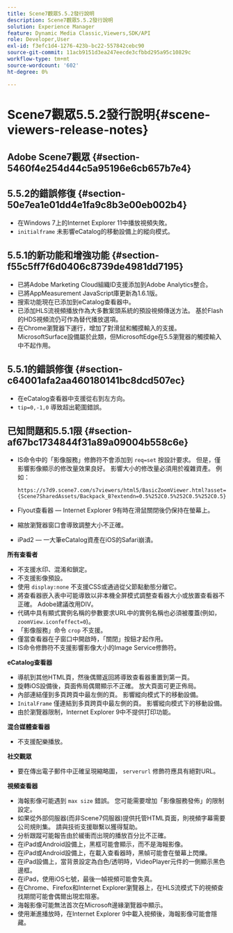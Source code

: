 ```yaml
---
title: Scene7觀眾5.5.2發行說明
description: Scene7觀眾5.5.2發行說明
solution: Experience Manager
feature: Dynamic Media Classic,Viewers,SDK/API
role: Developer,User
exl-id: f3efc1d4-1276-423b-bc22-557842cebc90
source-git-commit: 11acb9151d3ea247eecde3cfbbd295a95c10829c
workflow-type: tm+mt
source-wordcount: '602'
ht-degree: 0%

---
```


# Scene7觀眾5.5.2發行說明{#scene-viewers-release-notes}

## Adobe Scene7觀眾 {#section-5460f4e254d44c5a95196e6cb657b7e4}

## 5.5.2的錯誤修復 {#section-50e7ea1e01dd4e1fa9c8b3e00eb002b4}

* 在Windows 7上的Internet Explorer 11中播放視頻失敗。
* `initialframe` 未影響eCatalog的移動設備上的縱向模式。

## 5.5.1的新功能和增強功能 {#section-f55c5ff7f6d0406c8739de4981dd7195}

* 已將Adobe Marketing Cloud組織ID支援添加到Adobe Analytics整合。
* 已將AppMeasurement JavaScript庫更新為1.6.1版。
* 搜索功能現在已添加到eCatalog查看器中。
* 已添加HLS流視頻播放作為大多數案頭系統的預設視頻傳送方法。 基於Flash的HDS視頻流仍可作為替代播放選項。
* 在Chrome瀏覽器下運行，增加了對滑鼠和觸摸輸入的支援。 MicrosoftSurface設備屬於此類，但MicrosoftEdge在5.5瀏覽器的觸摸輸入中不起作用。

## 5.5.1的錯誤修復 {#section-c64001afa2aa460180141bc8dcd507ec}

* 在eCatalog查看器中支援從右到左方向。
* `tip=0,-1,0` 導致超出範圍錯誤。

## 已知問題和5.5.1限 {#section-af67bc1734844f31a89a09004b558c6e}

* IS命令中的「影像服務」修飾符不會添加到 `req=set` 按設計要求。 但是，僅影響影像顯示的修改量效果良好。 影響大小的修改量必須用於複雜資產。 例如：

   `https://s7d9.scene7.com/s7viewers/html5/BasicZoomViewer.html?asset= {Scene7SharedAssets/Backpack_B?extendn=0.5%252C0.5%252C0.5%252C0.5}`

* Flyout查看器 — Internet Explorer 9有時在滑鼠關閉後仍保持在螢幕上。
* 縮放瀏覽器窗口會導致調整大小不正確。
* iPad2 — 一大筆eCatalog資產在iOS的Safari崩潰。

**所有查看者**

* 不支援水印、混淆和鎖定。
* 不支援影像預設。
* 使用 `display:none` 不支援CSS或通過從父節點動態分離它。
* 將查看器嵌入表中可能導致以非本機全屏模式調整查看器大小或放置查看器不正確。 Adobe建議改用DIV。
* 代碼中具有顯式實例名稱的參數要求URL中的實例名稱也必須被覆蓋(例如， `zoomView.iconfeffect=0`)。
* 「影像服務」命令 `crop` 不支援。
* 僅當查看器在子窗口中開啟時，「關閉」按鈕才起作用。
* IS命令修飾符不支援影響影像大小的Image Service修飾符。

**eCatalog查看器**

* 導航到其他HTML頁，然後偶爾返回將導致查看器重置到第一頁。
* 旋轉iOS設備後，頁面佈局偶爾顯示不正確。 放大頁面可更正佈局。
* 內部連結僅到多頁跨頁中最左側的頁。 影響縱向模式下的移動設備。
* `InitalFrame` 僅連結到多頁跨頁中最左側的頁。 影響縱向模式下的移動設備。
* 由於瀏覽器限制，Internet Explorer 9中不提供打印功能。

**混合媒體查看器**

* 不支援配樂播放。

**社交觀眾**

* 要在傳出電子郵件中正確呈現縮略圖， `serverurl` 修飾符應具有絕對URL。

**視頻查看器**

* 海報影像可能遇到 `max size` 錯誤。 您可能需要增加「影像服務發佈」的限制設定。
* 如果從外部伺服器(而非Scene7伺服器)提供托管HTML頁面，則視頻字幕需要公司規則集。 請與技術支援聯繫以獲得幫助。
* 分析跟蹤可能報告由於緩衝而出現的播放百分比不正確。
* 在iPad或Android設備上，黑框可能會顯示，而不是海報影像。
* 在iPad或Android設備上，在載入查看器時，黑幀可能會在螢幕上閃爍。
* 在iPad設備上，當背景設定為白色/透明時，VideoPlayer元件的一側顯示黑色邊框。
* 在iPad，使用iOS七號，最後一幀視頻可能會失真。
* 在Chrome、Firefox和Internet Explorer瀏覽器上，在HLS流模式下的視頻查找期間可能會偶爾出現宏阻塞。
* 海報影像可能無法首次在Microsoft邊緣瀏覽器中顯示。
* 使用漸進播放時，在Internet Explorer 9中載入視頻後，海報影像可能會隱藏。
